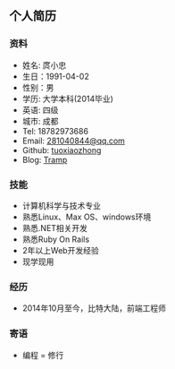 ## 个人简历

### 资料

* 姓名: 庹小忠
* 生日：1991-04-02
* 性别：男
* 学历: 大学本科(2014毕业)
* 英语: 四级
* 城市: 成都
* Tel: 18782973686
* Email: 281040844@qq.com
* Github: [tuoxiaozhong](https://github.com/tuoxiaozhong)
* Blog: [Tramp](http://blog.csdn.net/tuoxz)


### 技能

* 计算机科学与技术专业
* 熟悉Linux、Max OS、windows环境
* 熟悉.NET相关开发
* 熟悉Ruby On Rails
* 2年以上Web开发经验
* 现学现用

### 经历

* 2014年10月至今，比特大陆，前端工程师

### 寄语

* 编程 = 修行




